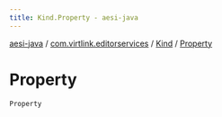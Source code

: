 ```yaml
---
title: Kind.Property - aesi-java
---
```


[aesi-java](../../index.html) / [com.virtlink.editorservices](../index.html) / [Kind](index.html) / [Property](.)

# Property

`Property`